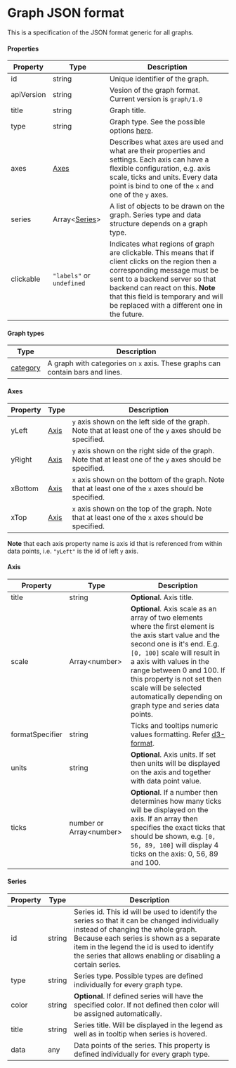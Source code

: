 # Graph JSON format

This is a specification of the JSON format generic for all graphs.

#### Properties

| Property | Type | Description |
|---|---|---|
| id | string | Unique identifier of the graph. |
| apiVersion | string | Vesion of the graph format. Current version is `graph/1.0` |
| title | string | Graph title. |
| type | string | Graph type. See the possible options [here](#graphTypes). |
| axes | [Axes](#axes) | Describes what axes are used and what are their properties and settings. Each axis can have a flexible configuration, e.g. axis scale, ticks and units. Every data point is bind to one of the `x` and one of the `y` axes. |
| series | Array&lt;[Series](#series)&gt; | A list of objects to be drawn on the graph. Series type and data structure depends on a graph type. |
| clickable | `"labels"` or `undefined` | Indicates what regions of graph are clickable. This means that if client clicks on the region then a corresponding message must be sent to a backend server so that backend can react on this. **Note** that this field is temporary and will be replaced with a different one in the future. |

#### Graph types <a name="graphTypes"></a>

| Type | Description |
|---|---|
| [category](./categoryGraphJsonFormat.md) | A graph with categories on `x` axis. These graphs can contain bars and lines. |

#### Axes <a name="axes"></a>

| Property | Type | Description |
|---|---|---|
| yLeft | [Axis](#axis) | `y` axis shown on the left side of the graph. Note that at least one of the `y` axes should be specified. |
| yRight | [Axis](#axis) | `y` axis shown on the right side of the graph. Note that at least one of the `y` axes should be specified. |
| xBottom | [Axis](#axis) | `x` axis shown on the bottom of the graph. Note that at least one of the `x` axes should be specified. |
| xTop | [Axis](#axis) | `x` axis shown on the top of the graph. Note that at least one of the `x` axes should be specified. |

**Note** that each axis property name is axis id that is referenced from within data points, i.e. `"yLeft"` is the id of left `y` axis.

#### Axis <a name="axis"></a>

| Property | Type | Description |
|---|---|---|
| title | string | **Optional**. Axis title. |
| scale | Array&lt;number&gt; | **Optional**. Axis scale as an array of two elements where the first element is the axis start value and the second one is it's end. E.g. `[0, 100]` scale will result in a axis with values in the range between 0 and 100. If this property is not set then scale will be selected automatically depending on graph type and series data points. |
| formatSpecifier |	string | Ticks and tooltips numeric values formatting. Refer [d3-format](https://github.com/d3/d3-format#locale_format). |
| units | string | **Optional**. Axis units. If set then units will be displayed on the axis and together with data point value. |
| ticks | number or Array&lt;number&gt; | **Optional**. If a number then determines how many ticks will be displayed on the axis. If an array then specifies the exact ticks that should be shown, e.g. `[0, 56, 89, 100]` will display 4 ticks on the axis: 0, 56, 89 and 100.  |

#### Series <a name="series"></a>

| Property | Type | Description |
|---|---|---|
| id | string | Series id. This id will be used to identify the series so that it can be changed individually instead of changing the whole graph. Because each series is shown as a separate item in the legend the id is used to identify the series that allows enabling or disabling a certain series. |
| type | string | Series type. Possible types are defined individually for every graph type. |
| color | string | **Optional**. If defined series will have the specified color. If not defined then color will be assigned automatically. |
| title | string | Series title. Will be displayed in the legend as well as in tooltip when series is hovered. |
| data | any | Data points of the series. This property is defined individually for every graph type. |
